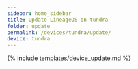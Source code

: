 ```yaml
---
sidebar: home_sidebar
title: Update LineageOS on tundra
folder: update
permalink: /devices/tundra/update/
device: tundra
---
```

{% include templates/device_update.md %}
